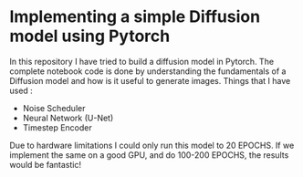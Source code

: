 # Implementing a simple Diffusion model using Pytorch

In this repository I have tried to build a diffusion model in Pytorch.
The complete notebook code is done by understanding the fundamentals of a Diffusion model and how is it useful to generate images.
Things that I have used :
- Noise Scheduler
- Neural Network (U-Net)
- Timestep Encoder

Due to hardware limitations I could only run this model to 20 EPOCHS. If we implement the same on a good GPU, and do 100-200 EPOCHS, the results would be fantastic!

